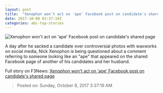 ```yaml
---
layout: post
title:  "Xenophon won't act on 'ape' Facebook post on candidate's shared page"
date: 2017-10-08 03:37:19Z
categories: abc-top-stories
---
```


![Xenophon won't act on 'ape' Facebook post on candidate's shared page](http://www.abc.net.au/news/image/9027928-1x1-700x700.jpg)

A day after he sacked a candidate over controversial photos with waxworks on social media, Nick Xenophon is being questioned about a comment referring to someone looking like an "ape" that appeared on the shared Facebook page of another of his candidates and her husband.


Full story on F3News: [Xenophon won't act on 'ape' Facebook post on candidate's shared page](http://www.f3nws.com/n/EfqDKJ)

> Posted on: Sunday, October 8, 2017 3:37:19 AM
